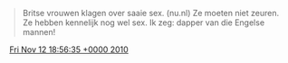 > Britse vrouwen klagen over saaie sex\. \(nu\.nl\) Ze moeten niet zeuren\. Ze hebben kennelijk nog wel sex\. Ik zeg: dapper van die Engelse mannen\!

<img src="../../media/tweet.ico" width="12" /> [Fri Nov 12 18:56:35 +0000 2010](https://twitter.com/DromerDenker/status/3159236133519360)